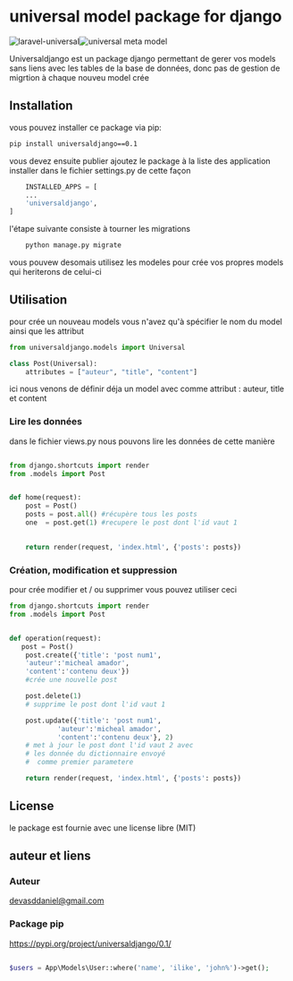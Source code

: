 # universal model package for django

![laravel-universal](https://img.shields.io/badge/stable-v0.01-success)![universal meta model](https://img.shields.io/badge/asddaniel-universal-blue)

Universaldjango est un package  django permettant de gerer vos models sans liens avec les tables de la base de données, donc pas de gestion de migrtion à chaque nouveu model crée



## Installation

vous pouvez installer ce package via pip:

```bash
pip install universaldjango==0.1
```
vous devez ensuite publier ajoutez le package à la liste des application installer dans le fichier settings.py de cette façon 

```python 
    INSTALLED_APPS = [
    ...
    'universaldjango',
]


```
l'étape suivante consiste à tourner les migrations

```bash
    python manage.py migrate
```

vous pouvew desomais utilisez les modeles pour crée vos propres models qui heriterons de celui-ci 

## Utilisation 

pour crée un nouveau models vous n'avez qu'à spécifier le nom du model ainsi que les attribut 

```python
from universaldjango.models import Universal

class Post(Universal):
    attributes = ["auteur", "title", "content"]

```
ici nous venons de définir déja un model avec comme attribut : auteur, title et content
### Lire les données

dans le fichier views.py nous pouvons lire les données de cette manière
```python 

from django.shortcuts import render
from .models import Post


def home(request):
    post = Post()
    posts = post.all() #récupère tous les posts
    one  = post.get(1) #recupere le post dont l'id vaut 1

    
    return render(request, 'index.html', {'posts': posts})


```

### Création, modification et suppression 

pour crée modifier et / ou supprimer vous pouvez utiliser ceci 

```python
from django.shortcuts import render
from .models import Post


def operation(request):
   post = Post()
    post.create({'title': 'post num1', 
    'auteur':'micheal amador', 
    'content':'contenu deux'})
    #crée une nouvelle post

    post.delete(1)
    # supprime le post dont l'id vaut 1

    post.update({'title': 'post num1', 
            'auteur':'micheal amador', 
            'content':'contenu deux'}, 2)
    # met à jour le post dont l'id vaut 2 avec 
    # les donnée du dictionnaire envoyé
    #  comme premier parametere

    return render(request, 'index.html', {'posts': posts})


```

## License 

le package est fournie avec une license libre (MIT)
## auteur et liens

### Auteur
devasddaniel@gmail.com
### Package pip 
 https://pypi.org/project/universaldjango/0.1/
 
 ```php 

$users = App\Models\User::where('name', 'ilike', 'john%')->get();    
 ```